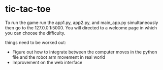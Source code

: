 # tic-tac-toe
To run the game run the app1.py, app2.py, and main_app.py simultaneously then go to the 127.0.0.1:5000. You will directed to a welcome page in which you can choose the difficulty.

things need to be worked out:
- Figure out how to integrate between the computer moves in the python file and the robot arm movement in real world
- Improvement on the web interface
